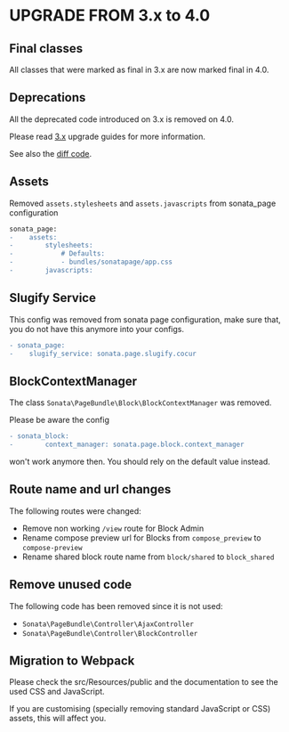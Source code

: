 UPGRADE FROM 3.x to 4.0
=======================

## Final classes

All classes that were marked as final in 3.x are now marked final in 4.0.

## Deprecations

All the deprecated code introduced on 3.x is removed on 4.0.

Please read [3.x](https://github.com/sonata-project/SonataPageBundle/tree/3.x) upgrade guides for more information.

See also the [diff code](https://github.com/sonata-project/SonataPageBundle/compare/3.x...4.0.0).

## Assets
Removed `assets.stylesheets` and `assets.javascripts` from sonata_page configuration

```diff
sonata_page:
-    assets:
-        stylesheets:
-            # Defaults:
-            - bundles/sonatapage/app.css
-        javascripts:
```

## Slugify Service

This config was removed from sonata page configuration, make sure that, you do not have this anymore into your configs.
```diff
- sonata_page:
-    slugify_service: sonata.page.slugify.cocur
```

## BlockContextManager

The class `Sonata\PageBundle\Block\BlockContextManager` was removed.

Please be aware the config
```diff
- sonata_block:
-        context_manager: sonata.page.block.context_manager 
```
won't work anymore then. You should rely on the default value instead.

## Route name and url changes

The following routes were changed:

* Remove non working `/view` route for Block Admin
* Rename compose preview url for Blocks from `compose_preview` to `compose-preview`
* Rename shared block route name from `block/shared` to `block_shared`

## Remove unused code

The following code has been removed since it is not used:

* `Sonata\PageBundle\Controller\AjaxController`
* `Sonata\PageBundle\Controller\BlockController`

## Migration to Webpack

Please check the src/Resources/public and the documentation to see the used CSS and JavaScript.

If you are customising (specially removing standard JavaScript or CSS) assets, this will affect you.
